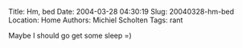 Title: Hm, bed
Date: 2004-03-28 04:30:19
Slug: 20040328-hm-bed
Location: Home
Authors: Michiel Scholten
Tags: rant

<p>Maybe I should go get some sleep =)</p>